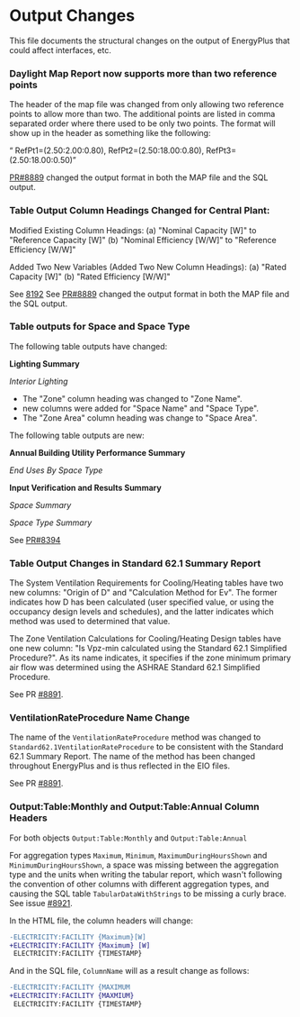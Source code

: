 Output Changes
==============

This file documents the structural changes on the output of EnergyPlus that could affect interfaces, etc.

### Daylight Map Report now supports more than two reference points
The header of the map file was changed from only allowing two reference points to allow more than two.  The additional points are listed in comma separated order where there used to be only two points.  The format will show up in the header as something like the following:

“ RefPt1=(2.50:2.00:0.80), RefPt2=(2.50:18.00:0.80), RefPt3=(2.50:18.00:0.50)”

[PR#8889](https://github.com/NREL/EnergyPlus/pull/8889) changed the output format in both the MAP file and the SQL output.

### Table Output Column Headings Changed for Central Plant:

 Modified Existing Column Headings:
 (a) "Nominal Capacity [W]" to "Reference Capacity [W]"
 (b) "Nominal Efficiency [W/W]" to "Reference Efficiency [W/W]"

 Added Two New Variables (Added Two New Column Headings):
 (a) "Rated Capacity [W]"
 (b) "Rated Efficiency [W/W]"
 
See [8192](https://github.com/NREL/EnergyPlus/pull/8959/)
See [PR#8889](https://github.com/NREL/EnergyPlus/pull/8889) changed the output format in both the MAP file and the SQL output.

### Table outputs for Space and Space Type

The following table outputs have changed:

**Lighting Summary**

*Interior Lighting* 

  * The "Zone" column heading was changed to "Zone Name".
  * new columns were added for "Space Name" and "Space Type".
  * The "Zone Area" column heading was change to "Space Area".

The following table outputs are new:

**Annual Building Utility Performance Summary**

*End Uses By Space Type*

**Input Verification and Results Summary**

*Space Summary*

*Space Type Summary*


See [PR#8394](https://github.com/NREL/EnergyPlus/pull/8394)


### Table Output Changes in Standard 62.1 Summary Report
The System Ventilation Requirements for Cooling/Heating tables have two new columns: "Origin of D" and "Calculation Method for Ev". The former indicates how D has been calculated (user specified value, or using the occupancy design levels and schedules), and the latter indicates which method was used to determined that value.

The Zone Ventilation Calculations for Cooling/Heating Design tables have one new column: "Is Vpz-min calculated using the Standard 62.1 Simplified Procedure?". As its name indicates, it specifies if the zone minimum primary air flow was determined using the ASHRAE Standard 62.1 Simplified Procedure.

See PR [#8891](https://github.com/NREL/EnergyPlus/pull/8891).

### VentilationRateProcedure Name Change
The name of the `VentilationRateProcedure` method was changed to `Standard62.1VentilationRateProcedure` to be consistent with the Standard 62.1 Summary Report. The name of the method has been changed throughout EnergyPlus and is thus reflected in the EIO files.

See PR [#8891](https://github.com/NREL/EnergyPlus/pull/8891).

### Output:Table:Monthly and Output:Table:Annual Column Headers

For both objects `Output:Table:Monthly` and `Output:Table:Annual`

For aggregation types `Maximum`, `Minimum`, `MaximumDuringHoursShown` and `MinimumDuringHoursShown`, a space was missing between the aggregation type and the units
when writing the tabular report, which wasn't following the convention of other columns with different aggregation types,
and causing the SQL table `TabularDataWithStrings` to be missing a curly brace. See issue [#8921](https://github.com/NREL/EnergyPlus/issues/8921).

In the HTML file, the column headers will change:

```diff
-ELECTRICITY:FACILITY {Maximum}[W]
+ELECTRICITY:FACILITY {Maximum} [W]
 ELECTRICITY:FACILITY {TIMESTAMP}
```

And in the SQL file, `ColumnName` will as a result change as follows:

```diff
-ELECTRICITY:FACILITY {MAXIMUM
+ELECTRICITY:FACILITY {MAXMIUM}
 ELECTRICITY:FACILITY {TIMESTAMP}
```
